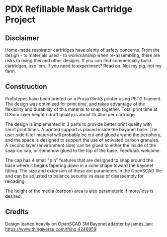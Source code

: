 # PDX Refillable Mask Cartridge Project

## Disclaimer
Home-made respirator cartridges have plenty of safety concerns.  From the design - to materials used - to workmanship when re-assembling, there are risks to using this and other designs.  If you can find commercially build cartridges, use 'em.  If you need to experiment?  Read on.  Not my pig, not my farm.

## Construction
Prototypes have been printed on a Prusa i3mk3 printer using PETG filament.  The design was optimized for print time, and takes advantage of the flexibility and durability of this material to snap together.  Total print time at 0.3mm layer height / draft quality is about 1h 45m per cartridge.  

The design is implemented in 3 parts to provide better print quality with short print times.  A printed support is placed inside the bayonet base.  The user-side filter material will probably be cut and glued around the periphery, and the space is designed to support the use of activated carbon granules.  A second layer (environment side) can be glued to either the inside of the snap-on cap, or somehow glued to the top of the base.  Feedback welcome.

The cap has 4 small "pin" features that are designed to snap around the base where it begins tapering down in a cone shape toward the bayonet fitting.  The size and extension of these are parameters in the OpenSCAD file and can be adjusted to balance security vs ease of disassembly for reloading.  

The height of the media (carbon) area is also parameteric if more/less is desired. 

## Credits
Design leaned heavily on OpenSCAD 3M Bayonet adapter by james_lan: https://www.thingiverse.com/thing:4246959
